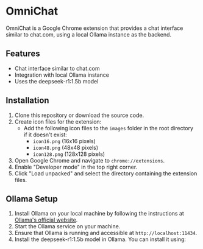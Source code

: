 # OmniChat

OmniChat is a Google Chrome extension that provides a chat interface similar to chat.com, using a local Ollama instance as the backend.

## Features

- Chat interface similar to chat.com
- Integration with local Ollama instance
- Uses the deepseek-r1:1.5b model
## Installation

1. Clone this repository or download the source code.
2. Create icon files for the extension:
   - Add the following icon files to the `images` folder in the root directory if it doesn't exist:
     - `icon16.png` (16x16 pixels)
     - `icon48.png` (48x48 pixels)
     - `icon128.png` (128x128 pixels)
3. Open Google Chrome and navigate to `chrome://extensions`.
4. Enable "Developer mode" in the top right corner.
5. Click "Load unpacked" and select the directory containing the extension files.

## Ollama Setup

1. Install Ollama on your local machine by following the instructions at [Ollama's official website](https://ollama.ai/).
2. Start the Ollama service on your machine.
3. Ensure that Ollama is running and accessible at `http://localhost:11434`.
4. Install the deepseek-r1:1.5b model in Ollama. You can install it using:
